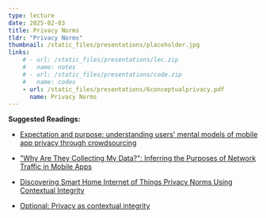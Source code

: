 ```yaml
---
type: lecture
date: 2025-02-03
title: Privacy Norms
tldr: "Privacy Norms"
thumbnail: /static_files/presentations/placeholder.jpg
links: 
    # - url: /static_files/presentations/lec.zip
    #   name: notes
    # - url: /static_files/presentations/code.zip
    #   name: codes
    - url: /static_files/presentations/6conceptualprivacy.pdf
      name: Privacy Norms
---
```

**Suggested Readings:**

- [Expectation and purpose: understanding users' mental models of mobile app privacy through crowdsourcing](https://dl.acm.org/doi/abs/10.1145/2370216.2370290)

- ["Why Are They Collecting My Data?": Inferring the Purposes of Network Traffic in Mobile Apps](https://www.haojianj.in/resource/pdf/mobipurpose_ubicomp.pdf)

- [Discovering Smart Home Internet of Things Privacy Norms Using Contextual Integrity](https://dl.acm.org/doi/pdf/10.1145/3214262)

- [Optional: Privacy as contextual integrity](https://crypto.stanford.edu/portia/papers/RevnissenbaumDTP31.pdf) 

